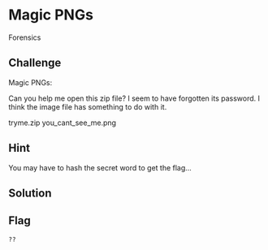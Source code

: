 # Magic PNGs
Forensics

## Challenge 

Magic PNGs:

Can you help me open this zip file? I seem to have forgotten its password. I think the image file has something to do with it.

tryme.zip
you_cant_see_me.png

## Hint

You may have to hash the secret word to get the flag...

## Solution


## Flag

	??
